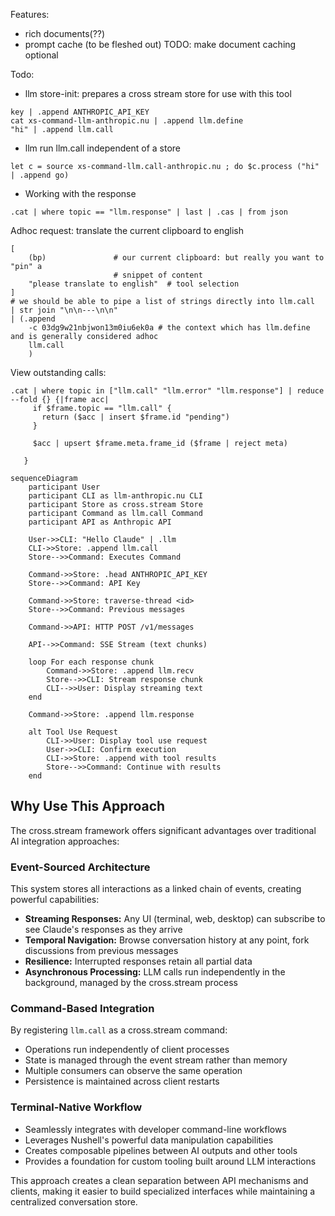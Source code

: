 Features:

- rich documents(??)
- prompt cache (to be fleshed out) TODO: make document caching optional

Todo:

- llm store-init: prepares a cross stream store for use with this tool

```
key | .append ANTHROPIC_API_KEY
cat xs-command-llm-anthropic.nu | .append llm.define
"hi" | .append llm.call
```

- llm run llm.call independent of a store

```
let c = source xs-command-llm.call-anthropic.nu ; do $c.process ("hi" | .append go)
```

- Working with the response

```
.cat | where topic == "llm.response" | last | .cas | from json
```

Adhoc request: translate the current clipboard to english

```
[
    (bp)               # our current clipboard: but really you want to "pin" a
                       # snippet of content
    "please translate to english"  # tool selection
]
# we should be able to pipe a list of strings directly into llm.call
| str join "\n\n---\n\n"
| (.append
    -c 03dg9w21nbjwon13m0iu6ek0a # the context which has llm.define and is generally considered adhoc
    llm.call
    )
```

View outstanding calls:

```
.cat | where topic in ["llm.call" "llm.error" "llm.response"] | reduce --fold {} {|frame acc|
     if $frame.topic == "llm.call" {
       return ($acc | insert $frame.id "pending")
     }

     $acc | upsert $frame.meta.frame_id ($frame | reject meta)

   }
```

```mermaid
sequenceDiagram
    participant User
    participant CLI as llm-anthropic.nu CLI
    participant Store as cross.stream Store
    participant Command as llm.call Command
    participant API as Anthropic API

    User->>CLI: "Hello Claude" | .llm
    CLI->>Store: .append llm.call
    Store-->>Command: Executes Command

    Command->>Store: .head ANTHROPIC_API_KEY
    Store-->>Command: API Key

    Command->>Store: traverse-thread <id>
    Store-->>Command: Previous messages

    Command->>API: HTTP POST /v1/messages

    API-->>Command: SSE Stream (text chunks)

    loop For each response chunk
        Command->>Store: .append llm.recv
        Store-->>CLI: Stream response chunk
        CLI-->>User: Display streaming text
    end

    Command->>Store: .append llm.response

    alt Tool Use Request
        CLI->>User: Display tool use request
        User->>CLI: Confirm execution
        CLI->>Store: .append with tool results
        Store-->>Command: Continue with results
    end
```

## Why Use This Approach

The cross.stream framework offers significant advantages over traditional AI
integration approaches:

### Event-Sourced Architecture

This system stores all interactions as a linked chain of events, creating
powerful capabilities:

- **Streaming Responses:** Any UI (terminal, web, desktop) can subscribe to see
  Claude's responses as they arrive
- **Temporal Navigation:** Browse conversation history at any point, fork
  discussions from previous messages
- **Resilience:** Interrupted responses retain all partial data
- **Asynchronous Processing:** LLM calls run independently in the background,
  managed by the cross.stream process

### Command-Based Integration

By registering `llm.call` as a cross.stream command:

- Operations run independently of client processes
- State is managed through the event stream rather than memory
- Multiple consumers can observe the same operation
- Persistence is maintained across client restarts

### Terminal-Native Workflow

- Seamlessly integrates with developer command-line workflows
- Leverages Nushell's powerful data manipulation capabilities
- Creates composable pipelines between AI outputs and other tools
- Provides a foundation for custom tooling built around LLM interactions

This approach creates a clean separation between API mechanisms and clients,
making it easier to build specialized interfaces while maintaining a centralized
conversation store.
